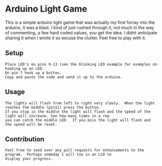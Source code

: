 Arduino Light Game
=============

This is a simple arduino light game that was actually my first forray into the arduino, it was a blast.
I kind of just rushed through it, not much in the way of commenting, a few hard coded values, you get the idea.
I didnt anticipate sharing it when I wrote it so excuse the clutter.  Feel free to play with it.


Setup
-----------

	Place LED's on pins 9-13 (see the blinking LED example for examples on hooking up an LED.
	On pin 7 hook up a button.
	Copy and paste the code and send it up to the arduino.


Usage
-----

    The lights will flash from left to right very slowly.  When the light reaches the middle (pin11) press the button.
    If you stop in the middle the light will flash and the speed of the light will increase. See how many times in a row
    you can catch the middle LED.  If you miss the light will flash and the speed will be reset.


Contribution
-------------
	
	Feel free to send over any pull requests for enhancements to the program.  Perhaps someday I will tie in an LCD to
	display your progress.